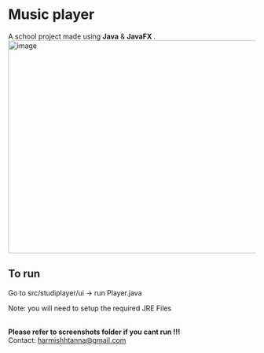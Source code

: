 # Music player

A school project made using <strong>Java</strong> & <strong>JavaFX </strong>.
<img width="602" height="432" alt="image" src="https://github.com/user-attachments/assets/4332557d-5493-4d02-98fe-5f7487021fad" />


## To run
Go to src/studiplayer/ui -> run Player.java

Note: you will need to setup the required JRE Files

<br>
<b> Please refer to screenshots folder if you cant run !!!</b><br> 
  Contact: <a href="mailto:harmishhtanna@gmail.com">harmishhtanna@gmail.com</a>


